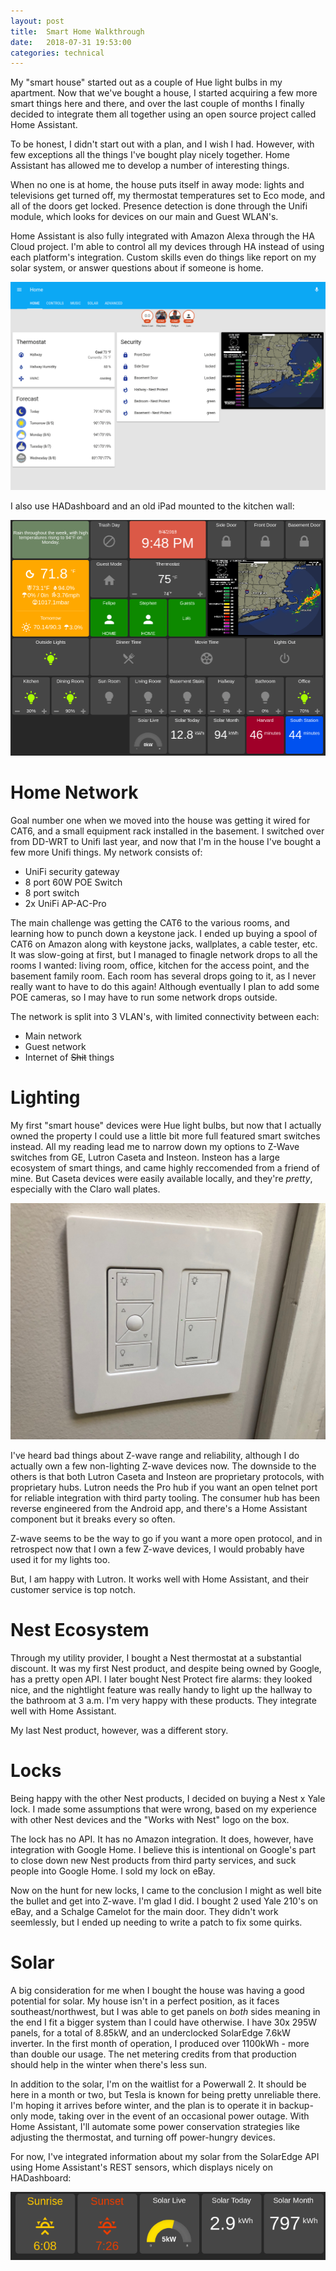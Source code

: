 ```yaml
---
layout: post
title:  Smart Home Walkthrough
date:   2018-07-31 19:53:00
categories: technical
---
```


My "smart house" started out as a couple of Hue light bulbs in my
apartment. Now that we've bought a house, I started acquiring a few more
smart things here and there, and over the last couple of months I
finally decided to integrate them all together using an open source
project called Home Assistant.

To be honest, I didn't start out with a plan, and I wish I had. However,
with few exceptions all the things I've bought play nicely together.
Home Assistant has allowed me to develop a number of interesting
things.

When no one is at home, the house puts itself in away mode: lights and
televisions get turned off, my thermostat temperatures set to Eco mode,
and all of the doors get locked.  Presence detection is done through the
Unifi module, which looks for devices on our main and Guest WLAN's.

Home Assistant is also fully integrated with Amazon Alexa through the HA
Cloud project. I'm able to control all my devices through HA instead of
using each platform's integration.  Custom skills even do things like
report on my solar system, or answer questions about if someone is home.

![Home Assistant](/static/images/2018/ha.gif)

I also use HADashboard and an old iPad mounted to the kitchen wall:

![HADashboard](/static/images/2018/hadashboard.png)

# Home Network

Goal number one when we moved into the house was getting it wired for
CAT6, and a small equipment rack installed in the basement. I switched
over from DD-WRT to Unifi last year, and now that I'm in the house I've
bought a few more Unifi things.  My network consists of:

- UniFi security gateway
- 8 port 60W POE Switch
- 8 port switch
- 2x UniFi AP-AC-Pro

The main challenge was getting the CAT6 to the various rooms, and
learning how to punch down a keystone jack.  I ended up buying a spool
of CAT6 on Amazon along with keystone jacks, wallplates, a cable
tester, etc.  It was slow-going at first, but I managed to finagle
network drops to all the rooms I wanted: living room, office, kitchen
for the access point, and the basement family room.  Each room has
several drops going to it, as I never really want to have to do this
again! Although eventually I plan to add some POE cameras, so I may have
to run some network drops outside.

The network is split into 3 VLAN's, with limited connectivity between
each:

- Main network
- Guest network
- Internet of ~~Shit~~ things

# Lighting

My first "smart house" devices were Hue light bulbs, but now that I
actually owned the property I could use a little bit more full featured
smart switches instead. All my reading lead me to narrow down my options
to Z-Wave switches from GE, Lutron Caseta and Insteon. Insteon has a
large ecosystem of smart things, and came highly reccomended from a
friend of mine. But Caseta devices were easily available locally, and
they're *pretty*, especially with the Claro wall plates.

![Lutron Caseta](/static/images/2018/caseta.jpg)

I've heard bad things about Z-wave range and reliability, although I do
actually own a few non-lighting Z-wave devices now. The downside to the
others is that both Lutron Caseta and Insteon are proprietary protocols,
with proprietary hubs. Lutron needs the Pro hub if you want an open
telnet port for reliable integration with third party tooling.  The
consumer hub has been reverse engineered from the Android app, and
there's a Home Assistant component but it breaks every so often.

Z-wave seems to be the way to go if you want a more open protocol, and
in retrospect now that I own a few Z-wave devices, I would probably have
used it for my lights too.

But, I am happy with Lutron. It works well with Home Assistant, and
their customer service is top notch.

# Nest Ecosystem

Through my utility provider, I bought a Nest thermostat at a substantial
discount.  It was my first Nest product, and despite being owned by
Google, has a pretty open API.  I later bought Nest Protect fire alarms:
they looked nice, and the nightlight feature was really handy to light
up the hallway to the bathroom at 3 a.m.  I'm very happy with these
products. They integrate well with Home Assistant.

My last Nest product, however, was a different story.

# Locks

Being happy with the other Nest products, I decided on buying a Nest x
Yale lock. I made some assumptions that were wrong, based on my
experience with other Nest devices and the "Works with Nest" logo on the
box.

The lock has no API. It has no Amazon integration. It does, however,
have integration with Google Home.  I believe this is intentional on
Google's part to close down new Nest products from third party services,
and suck people into Google Home.  I sold my lock on eBay.

Now on the hunt for new locks, I came to the conclusion I might as well
bite the bullet and get into Z-wave.  I'm glad I did.  I bought 2 used
Yale 210's on eBay, and a Schalge Camelot for the main door. They didn't
work seemlessly, but I ended up needing to write a patch to fix some
quirks.

# Solar

A big consideration for me when I bought the house was having a good
potential for solar.  My house isn't in a perfect position, as it faces
southeast/northwest, but I was able to get panels on *both* sides
meaning in the end I fit a bigger system than I could have otherwise. I
have 30x 295W panels, for a total of 8.85kW, and an underclocked
SolarEdge 7.6kW inverter.  In the first month of operation, I produced
over 1100kWh - more than double our usage.  The net metering credits
from that production should help in the winter when there's less sun.

In addition to the solar, I'm on the waitlist for a Powerwall 2.  It
should be here in a month or two, but Tesla is known for being pretty
unreliable there.  I'm hoping it arrives before winter, and the plan is
to operate it in backup-only mode, taking over in the event of an
occasional power outage. With Home Assistant, I'll automate some power
conservation strategies like adjusting the thermostat, and turning off
power-hungry devices.

For now, I've integrated information about my solar from the SolarEdge
API using Home Assistant's REST sensors, which displays nicely on
HADashboard:

<div align="center">
<img src="/static/images/2018/solar.png" alt="Solar Dashboard" />
</div>
